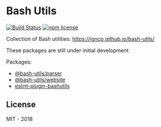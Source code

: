 # Bash Utils

[![Build Status](https://travis-ci.org/igncp/bash-utils.svg?branch=master)](https://travis-ci.org/igncp/bash-utils)
[![npm license](https://img.shields.io/badge/license-MIT-blue.svg)](https://github.com/igncp/bash-utils)

Collection of Bash utilities: https://igncp.github.io/bash-utils/

These packages are still under initial development

Packages:

- [@bash-utils/parser](./packages/parser)
- [@bash-utils/website](./packages/website)
- [eslint-plugin-bashutils](./packages/eslint-plugin-bashutils)

## License

MIT - 2018
